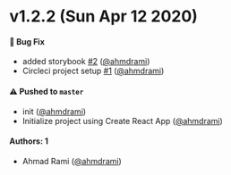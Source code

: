 # v1.2.2 (Sun Apr 12 2020)

#### 🐛 Bug Fix

- added storybook [#2](https://github.com/ahmdrami/rcomps/pull/2) ([@ahmdrami](https://github.com/ahmdrami))
- Circleci project setup [#1](https://github.com/ahmdrami/rcomps/pull/1) ([@ahmdrami](https://github.com/ahmdrami))

#### ⚠️  Pushed to `master`

- init ([@ahmdrami](https://github.com/ahmdrami))
- Initialize project using Create React App ([@ahmdrami](https://github.com/ahmdrami))

#### Authors: 1

- Ahmad Rami ([@ahmdrami](https://github.com/ahmdrami))
